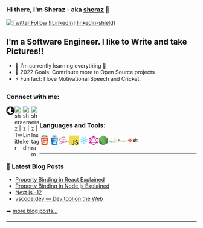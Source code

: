 ### Hi there, I'm Sheraz - aka [sheraz][website] 👋 

[![Twitter Follow](https://img.shields.io/twitter/follow/SherazKhan?color=1DA1F2&logo=twitter&style=for-the-badge)](https://twitter.com/sherazkhan801?lang=bg)
[![LinkedIn][linkedin-shield]][linkedin-url]

## I'm a Software Engineer. I like to Write and take Pictures!!

- 🌱 I’m currently learning everything 🤣
- 🥅 2022 Goals: Contribute more to Open Source projects
- ⚡ Fun fact: I love Motivational Speech and Cricket.

### Connect with me:

[<img align="left" alt="sheraz.com" width="22px" src="https://raw.githubusercontent.com/iconic/open-iconic/master/svg/globe.svg" />][website]
[<img align="left" alt="sheraz | Twitter" width="22px" src="https://cdn.jsdelivr.net/npm/simple-icons@v3/icons/twitter.svg" />][twitter]
[<img align="left" alt="sheraz | LinkedIn" width="22px" src="https://cdn.jsdelivr.net/npm/simple-icons@v3/icons/linkedin.svg" />][linkedin-url]
[<img align="left" alt="sheraz | Instagram" width="22px" src="https://cdn.jsdelivr.net/npm/simple-icons@v3/icons/instagram.svg" />][instagram]

<br />

### Languages and Tools:


[<img align="left" alt="HTML5" width="26px" src="https://raw.githubusercontent.com/github/explore/80688e429a7d4ef2fca1e82350fe8e3517d3494d/topics/html/html.png" />][website]
[<img align="left" alt="CSS3" width="26px" src="https://raw.githubusercontent.com/github/explore/80688e429a7d4ef2fca1e82350fe8e3517d3494d/topics/css/css.png" />][website]
[<img align="left" alt="Sass" width="26px" src="https://raw.githubusercontent.com/github/explore/80688e429a7d4ef2fca1e82350fe8e3517d3494d/topics/sass/sass.png" />][website]
[<img align="left" alt="JavaScript" width="26px" src="https://raw.githubusercontent.com/github/explore/80688e429a7d4ef2fca1e82350fe8e3517d3494d/topics/javascript/javascript.png" />][website]
[<img align="left" alt="React" width="26px" src="https://raw.githubusercontent.com/github/explore/80688e429a7d4ef2fca1e82350fe8e3517d3494d/topics/react/react.png" />][website]
[<img align="left" alt="GraphQL" width="26px" src="https://raw.githubusercontent.com/github/explore/80688e429a7d4ef2fca1e82350fe8e3517d3494d/topics/graphql/graphql.png" />][website]
[<img align="left" alt="Node.js" width="26px" src="https://raw.githubusercontent.com/github/explore/80688e429a7d4ef2fca1e82350fe8e3517d3494d/topics/nodejs/nodejs.png" />][website]
[<img align="left" alt="MySQL" width="26px" src="https://raw.githubusercontent.com/github/explore/80688e429a7d4ef2fca1e82350fe8e3517d3494d/topics/mysql/mysql.png" />][website]
[<img align="left" alt="MongoDB" width="26px" src="https://raw.githubusercontent.com/github/explore/80688e429a7d4ef2fca1e82350fe8e3517d3494d/topics/mongodb/mongodb.png" />][website]
[<img align="left" alt="Git" width="26px" src="https://raw.githubusercontent.com/github/explore/80688e429a7d4ef2fca1e82350fe8e3517d3494d/topics/git/git.png" />][website]

<br />
<br />

---

### 📕 Latest Blog Posts

<!-- BLOG-POST-LIST:START -->
- [Property Binding in React Explained](https://medium.com/@sherazkhan_87505)
- [Property Binding in Node.js Explained](https://medium.com/@sherazkhan_87505)
- [Next.js -12](https://medium.com/@sherazkhan_87505)
- [vscode.dev — Dev tool on the Web](https://medium.com/@sherazkhan_87505)
<!-- BLOG-POST-LIST:END -->

➡️ [more blog posts...](https://sherazkhan801.blogspot.com)

---

[website]: https://sherazkhan801.vercel.app
[twitter]: https://twitter.com/sherazkhan801?lang=bg
[instagram]: https://www.instagram.com/sherazkhan801/?hl=en
[linkedin-url]: https://www.linkedin.com/in/sheraz-khan-343339160/
